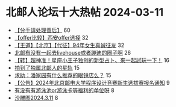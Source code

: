 # 北邮人论坛十大热帖 2024-03-11

- [【分手请处理善后】](https://bbs.byr.cn/article/Feeling/3206094) 60
- [【offer比较】西安offer选择](https://bbs.byr.cn/article/Job/2208359) 32
- [【王道】【北京】【代征】94年女生真诚征友](https://bbs.byr.cn/article/Friends/2051180) 32
- [北邮有没有一起去livehouse或者蹦迪的圈子啊](https://bbs.byr.cn/article/Music/343394) 26
- [【转】超神准！星座小王子独创的新型占卜、來一起試玩一下！](https://bbs.byr.cn/article/Constellations/326533) 16
- [拍到了独属北邮人的星轨](https://bbs.byr.cn/article/Photo/277396) 15
- [求助：潘家园有什么推荐的眼镜店么？](https://bbs.byr.cn/article/Talking/6411924) 15
- [【公告】2024年北京邮电大学程序设计竞赛新生选拔赛报名通知](https://bbs.byr.cn/article/ACM_ICPC/101362) 9
- [有没有有游泳池or游泳卡等福利的单位呀](https://bbs.byr.cn/article/WorkLife/1211878) 8
- [沙雕图2024.3.11](https://bbs.byr.cn/article/Picture/3359050) 8



